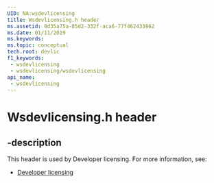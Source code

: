 ```yaml
---
UID: NA:wsdevlicensing
title: Wsdevlicensing.h header
ms.assetid: 9d35a75a-05d2-332f-aca6-77f462433962
ms.date: 01/11/2019
ms.keywords: 
ms.topic: conceptual
tech.root: devlic
f1_keywords:
 - wsdevlicensing
 - wsdevlicensing/wsdevlicensing
api_name:
 - wsdevlicensing
---
```


# Wsdevlicensing.h header


## -description

This header is used by Developer licensing. For more information, see:

- [Developer licensing](../_devlic/index.md)

